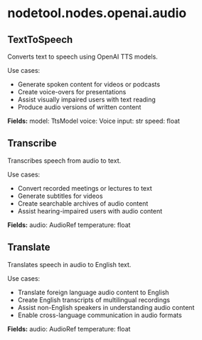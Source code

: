 # nodetool.nodes.openai.audio

## TextToSpeech

Converts text to speech using OpenAI TTS models.

Use cases:
- Generate spoken content for videos or podcasts
- Create voice-overs for presentations
- Assist visually impaired users with text reading
- Produce audio versions of written content

**Fields:**
model: TtsModel
voice: Voice
input: str
speed: float

## Transcribe

Transcribes speech from audio to text.

Use cases:
- Convert recorded meetings or lectures to text
- Generate subtitles for videos
- Create searchable archives of audio content
- Assist hearing-impaired users with audio content

**Fields:**
audio: AudioRef
temperature: float

## Translate

Translates speech in audio to English text.

Use cases:
- Translate foreign language audio content to English
- Create English transcripts of multilingual recordings
- Assist non-English speakers in understanding audio content
- Enable cross-language communication in audio formats

**Fields:**
audio: AudioRef
temperature: float

